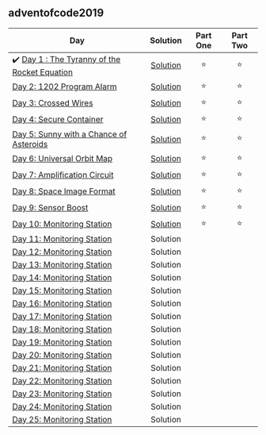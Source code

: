 ## adventofcode2019

| Day | Solution | Part One | Part Two | 
|---|:---:|:---:|:---:|
|✔️ [Day 1 : The Tyranny of the Rocket Equation](https://adventofcode.com/2019/day/1) | [Solution](https://github.com/tvigg/adventofcode2019/tree/master/day1) | ⭐️ | ⭐️ |
| [Day 2: 1202 Program Alarm](https://adventofcode.com/2019/day/2) | [Solution]() | ⭐️ | ⭐️ |
| [Day 3: Crossed Wires](https://adventofcode.com/2019/day/3) | [Solution]() | ⭐️ | ⭐ |
| [Day 4: Secure Container](https://adventofcode.com/2019/day/4) | [Solution]() | ⭐ | ⭐ |
| [Day 5: Sunny with a Chance of Asteroids](https://adventofcode.com/2019/day/5) |  [Solution]()  | ⭐ | ⭐ |
| [Day 6: Universal Orbit Map](https://adventofcode.com/2019/day/6) |  [Solution]()  | ⭐ | ⭐ |
| [Day 7: Amplification Circuit](https://adventofcode.com/2019/day/7) |  [Solution]()  | ⭐ | ⭐ |
| [Day 8: Space Image Format](https://adventofcode.com/2019/day/8) |  [Solution]()  | ⭐ | ⭐ |
| [Day 9: Sensor Boost](https://adventofcode.com/2019/day/9) |  [Solution]()  | ⭐ | ⭐ |
| [Day 10: Monitoring Station](https://adventofcode.com/2019/day/10) |  [Solution]()  | ⭐ | ⭐ |
| [Day 11: Monitoring Station](https://adventofcode.com/2019/day/11) |  Solution  |  |  |
| [Day 12: Monitoring Station](https://adventofcode.com/2019/day/12) |  Solution  |  |  |
| [Day 13: Monitoring Station](https://adventofcode.com/2019/day/13) |  Solution  |  |  |
| [Day 14: Monitoring Station](https://adventofcode.com/2019/day/14) |  Solution  |  |  |
| [Day 15: Monitoring Station](https://adventofcode.com/2019/day/15) |  Solution  |  |  |
| [Day 16: Monitoring Station](https://adventofcode.com/2019/day/16) |  Solution  |  |  |
| [Day 17: Monitoring Station](https://adventofcode.com/2019/day/17) |  Solution  |  |  |
| [Day 18: Monitoring Station](https://adventofcode.com/2019/day/18) |  Solution  |  |  |
| [Day 19: Monitoring Station](https://adventofcode.com/2019/day/19) |  Solution  |  |  |
| [Day 20: Monitoring Station](https://adventofcode.com/2019/day/20) |  Solution  |  |  |
| [Day 21: Monitoring Station](https://adventofcode.com/2019/day/21) |  Solution  |  |  |
| [Day 22: Monitoring Station](https://adventofcode.com/2019/day/22) |  Solution  |  |  |
| [Day 23: Monitoring Station](https://adventofcode.com/2019/day/23) |  Solution  |  |  |
| [Day 24: Monitoring Station](https://adventofcode.com/2019/day/24) |  Solution  |  |  |
| [Day 25: Monitoring Station](https://adventofcode.com/2019/day/25) |  Solution  |  |  |

